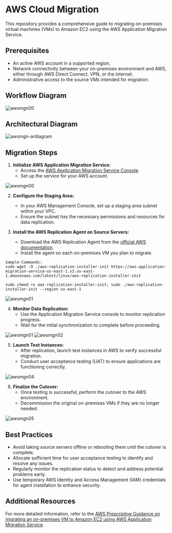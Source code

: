 
# AWS Cloud Migration 

This repository provides a comprehensive guide to migrating on-premises virtual machines (VMs) to Amazon EC2 using the AWS Application Migration Service.

## Prerequisites

- An active AWS account in a supported region.
- Network connectivity between your on-premises environment and AWS, either through AWS Direct Connect, VPN, or the internet.
- Administrative access to the source VMs intended for migration.

## Workflow Diagram

![awsmgn00](images/awsmgndia.png)

## Architectural Diagram

![awsmgn-ardiagram](images/awsmgn-ardiagram.png)

## Migration Steps

1. **Initialize AWS Application Migration Service:**
   - Access the [AWS Application Migration Service Console](https://console.aws.amazon.com/mgn).
   - Set up the service for your AWS account.


![awsmgn00](images/awsmgn0.png)


2. **Configure the Staging Area:**
   - In your AWS Management Console, set up a staging area subnet within your VPC.
   - Ensure the subnet has the necessary permissions and resources for data replication.

3. **Install the AWS Replication Agent on Source Servers:**
   - Download the AWS Replication Agent from the [official AWS documentation](https://docs.aws.amazon.com/mgn/latest/ug/install-agent.html).
   - Install the agent on each on-premises VM you plan to migrate.

```shell
Sample-Commands:
sudo wget -O ./aws-replication-installer-init https://aws-application-migration-service-us-east-1.s3.us-east-1.amazonaws.com/latest/linux/aws-replication-installer-init

sudo chmod +x aws-replication-installer-init; sudo ./aws-replication-installer-init --region us-east-1
```

![awsmgn01](images/vm01.png)


4. **Monitor Data Replication:**
   - Use the Application Migration Service console to monitor replication progress.
   - Wait for the initial synchronization to complete before proceeding.

![awsmgn01](images/awsmgn-01.png)
![awsmgn02](images/awsmgn-02.png)

5. **Launch Test Instances:**
   - After replication, launch test instances in AWS to verify successful migration.
   - Conduct user acceptance testing (UAT) to ensure applications are functioning correctly.

![awsmgn04](images/awsmgn-04.png)


6. **Finalize the Cutover:**
   - Once testing is successful, perform the cutover to the AWS environment.
   - Decommission the original on-premises VMs if they are no longer needed.

![awsmgn05](images/awsmgn-05.png)


## Best Practices

- Avoid taking source servers offline or rebooting them until the cutover is complete.
- Allocate sufficient time for user acceptance testing to identify and resolve any issues.
- Regularly monitor the replication status to detect and address potential problems early.
- Use temporary AWS Identity and Access Management (IAM) credentials for agent installation to enhance security.

## Additional Resources

For more detailed information, refer to the [AWS Prescriptive Guidance on migrating an on-premises VM to Amazon EC2 using AWS Application Migration Service](https://docs.aws.amazon.com/prescriptive-guidance/latest/patterns/migrate-an-on-premises-vm-to-amazon-ec2-by-using-aws-application-migration-service.html).

